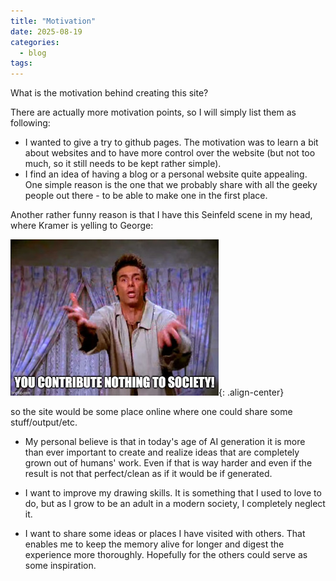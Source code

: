 ```yaml
---
title: "Motivation"
date: 2025-08-19
categories:
  - blog
tags:
---
```


What is the motivation behind creating this site?

There are actually more motivation points, so I will simply list them as following:
- I wanted to give a try to github pages. The motivation was to learn a bit about websites and to have more control over
the website (but not too much, so it still needs to be kept rather simple).
- I find an idea of having a blog or a personal website quite appealing.
One simple reason is the one that we probably share with all the geeky people out there  - to be able to make one in the 
first place. 

Another rather funny reason is that I have this Seinfeld scene in my head, where Kramer is yelling to George:

![Kramer yelling: You contribute nothing to society!](/../images/2025-08-19-kramer.jpg "You contribute nothing to society"){: .align-center}

so the site would be some place online where one could share some stuff/output/etc.

- My personal believe is that in today's age of AI generation it is more than ever important to create and realize ideas
that are completely grown out of humans' work. Even if that is way harder and even if the result is not that 
perfect/clean as if it would be if generated.

- I want to improve my drawing skills. It is something that I used to love to do, but as I grow to be an adult in a
modern society, I completely neglect it.

- I want to share some ideas or places I have visited with others. That enables me to keep the memory alive for longer 
and digest the experience more thoroughly. Hopefully for the others could serve as some inspiration. 